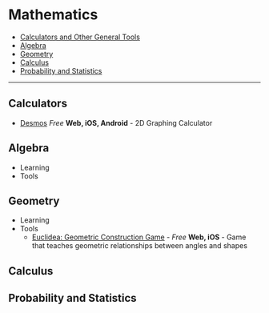 # Mathematics

- [Calculators and Other General Tools](#calculators-and-other-general-tools)
- [Algebra](#algebra)
- [Geometry](#geometry)
- [Calculus](#calculus)
- [Probability and Statistics](#probability-and-statistics)

--------------

## Calculators
- [Desmos](https://www.desmos.com) _Free_ __Web, iOS, Android__ - 2D Graphing Calculator

## Algebra
- Learning
- Tools

## Geometry
- Learning
- Tools
  - [Euclidea: Geometric Construction Game](http://www.euclidea.xyz) - _Free_ __Web, iOS__ - Game that teaches geometric relationships between angles and shapes

## Calculus

## Probability and Statistics
